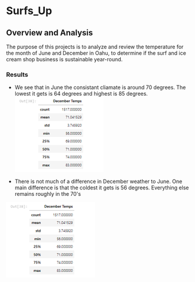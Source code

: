 # Surfs_Up

## Overview and Analysis
The purpose of this projects is to analyze and review the temperature for the month of June and December in Oahu, to determine if the surf and ice cream shop business is sustainable year-round.

### Results
- We see that in June the consistant cliamate is around 70 degrees. The lowest it gets is 64 degrees and highest is 85 degrees.
![](https://github.com/landeros91/surfs_up/blob/main/Dec.png)

- There is not much of a difference in December weather to June. One main difference is that the coldest it gets is 56 degrees. Everything else remains roughly in the 70's

![](https://github.com/landeros91/surfs_up/blob/main/Dec.png)
